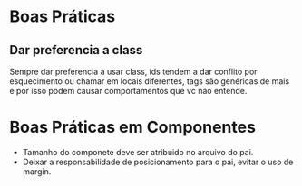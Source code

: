 
# Boas Práticas


  ## Dar preferencia a class
  Sempre dar preferencia a usar class, ids tendem a dar conflito por esquecimento ou chamar em locais diferentes, tags são genéricas de mais e por isso podem causar comportamentos que vc não entende.

  ## 



# Boas Práticas em Componentes

  - Tamanho do componete deve ser atribuido no arquivo do pai.
  - Deixar a responsabilidade de posicionamento para o pai, evitar o uso de margin.
  